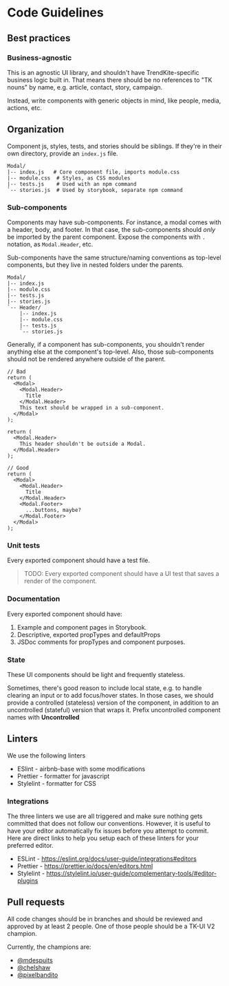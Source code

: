 # Code Guidelines

## Best practices

### Business-agnostic

This is an agnostic UI library, and shouldn't have TrendKite-specific business logic built in. That means there should be no references to "TK nouns" by name, e.g. article, contact, story, campaign.

Instead, write components with generic objects in mind, like people, media, actions, etc.

## Organization

Component js, styles, tests, and stories should be siblings. If they're in their own directory, provide an `index.js` file.

```
Modal/
|-- index.js   # Core component file, imports module.css
|-- module.css  # Styles, as CSS modules
|-- tests.js    # Used with an npm command
`-- stories.js  # Used by storybook, separate npm command
```

### Sub-components

Components may have sub-components. For instance, a modal comes with a header, body, and footer.
In that case, the sub-components should _only_ be imported by the parent component.
Expose the components with `.` notation, as `Modal.Header`, etc.

Sub-components have the same structure/naming conventions as top-level components, but they live in nested folders under the parents.

```
Modal/
|-- index.js
|-- module.css
|-- tests.js
|-- stories.js
`-- Header/
    |-- index.js
    |-- module.css
    |-- tests.js
    `-- stories.js
```

Generally, if a component has sub-components, you shouldn't render anything else at the component's top-level. Also, those sub-components should not be rendered anywhere outside of the parent.

```
// Bad
return (
  <Modal>
    <Modal.Header>
      Title
    </Modal.Header>
    This text should be wrapped in a sub-component.
  </Modal>
);

return (
  <Modal.Header>
    This header shouldn't be outside a Modal.
  </Modal.Header>
);

// Good
return (
  <Modal>
    <Modal.Header>
      Title
    </Modal.Header>
    <Modal.Footer>
      ...buttons, maybe?
    </Modal.Footer>
  </Modal>
);
```

### Unit tests

Every exported component should have a test file.

> TODO: Every exported component should have a UI test that saves a render of the component.

### Documentation

Every exported component should have:

1. Example and component pages in Storybook.
2. Descriptive, exported propTypes and defaultProps
3. JSDoc comments for propTypes and component purposes.

### State

These UI components should be light and frequently stateless.

Sometimes, there's good reason to include local state, e.g. to handle clearing an input or to add focus/hover states. In those cases, we should provide a controlled (stateless) version of the component, in addition to an uncontrolled (stateful) version that wraps it. Prefix uncontrolled component names with **Uncontrolled**

## Linters

We use the following linters

- ESlint - airbnb-base with some modifications
- Prettier - formatter for javascript
- Stylelint - formatter for CSS

### Integrations

The three linters we use are all triggered and make sure nothing gets committed that does not follow our conventions. However, it is useful to have your editor automatically fix issues before you attempt to commit. Here are direct links to help you setup each of these linters for your preferred editor.

- ESLint - https://eslint.org/docs/user-guide/integrations#editors
- Prettier - https://prettier.io/docs/en/editors.html
- Stylelint - https://stylelint.io/user-guide/complementary-tools/#editor-plugins

## Pull requests

All code changes should be in branches and should be reviewed and approved by at least 2 people. One of those people should be a TK-UI V2 champion.

Currently, the champions are:

- [@mdespuits](https://github.com/mdespuits)
- [@chelshaw](https://github.com/chelshaw)
- [@pixelbandito](https://github.com/pixelbandito)
